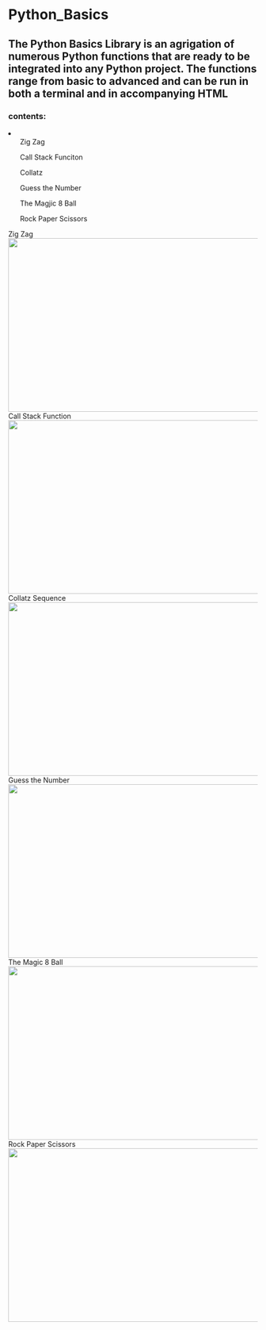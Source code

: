 # Python_Basics
<h2>The Python Basics Library is an agrigation of numerous Python functions that are ready to be integrated into any Python project. The functions range from basic to advanced and can be run in both a terminal and in accompanying HTML</h2>

<h3>contents:</h3>
<li>
  <ul>Zig Zag</ul>
  <ul>Call Stack Funciton</ul>
  <ul>Collatz</ul>
  <ul>Guess the Number</ul>
  <ul>The Magjic 8 Ball</ul>
    <ul>Rock Paper Scissors</ul>
</li>


<div>Zig Zag</div>
<img src="https://github.com/JpBongiovanni/Python_Basics/blob/main/movies/zigzag.gif" width="530" height="350" />

<div>Call Stack Function</div>
<img src="https://github.com/JpBongiovanni/Python_Basics/blob/main/movies/abcdCallStack.gif" width="530" height="350" />

<div>Collatz Sequence</div>
<img src="https://github.com/JpBongiovanni/Python_Basics/blob/main/movies/collatz.gif" width="530" height="350" />

<div>Guess the Number</div>
<img src="https://github.com/JpBongiovanni/Python_Basics/blob/main/movies/guessTheNumber.gif" width="530" height="350" />

<div>The Magic 8 Ball</div>
<img src="https://github.com/JpBongiovanni/Python_Basics/blob/main/movies/magic8ball.gif" width="530" height="350" />

<div>Rock Paper Scissors</div>
<img src="https://github.com/JpBongiovanni/Python_Basics/blob/main/movies/rock_paper_scissors.gif" width="530" height="350" />






